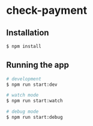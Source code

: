 # check-payment

## Installation

```bash
$ npm install
```

## Running the app

```bash
# development
$ npm run start:dev

# watch mode
$ npm run start:watch

# debug mode
$ npm run start:debug
```
